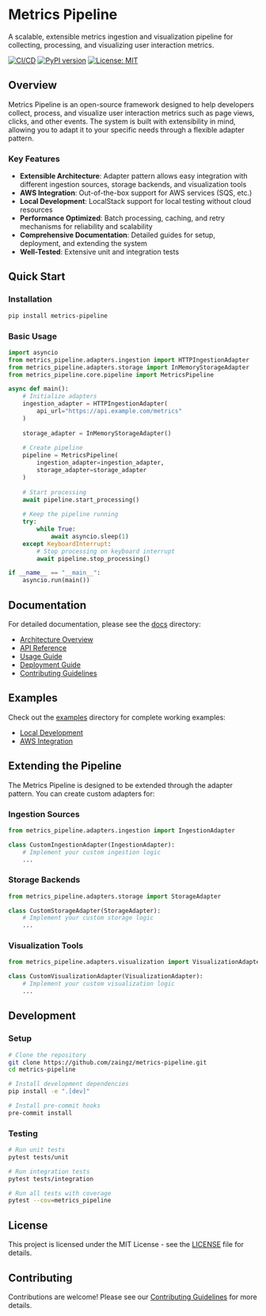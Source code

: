 # Metrics Pipeline

A scalable, extensible metrics ingestion and visualization pipeline for collecting, processing, and visualizing user interaction metrics.

[![CI/CD](https://github.com/zaingz/metrics-pipeline/actions/workflows/ci-cd.yml/badge.svg)](https://github.com/zaingz/metrics-pipeline/actions/workflows/ci-cd.yml)
[![PyPI version](https://badge.fury.io/py/metrics-pipeline.svg)](https://badge.fury.io/py/metrics-pipeline)
[![License: MIT](https://img.shields.io/badge/License-MIT-yellow.svg)](https://opensource.org/licenses/MIT)

## Overview

Metrics Pipeline is an open-source framework designed to help developers collect, process, and visualize user interaction metrics such as page views, clicks, and other events. The system is built with extensibility in mind, allowing you to adapt it to your specific needs through a flexible adapter pattern.

### Key Features

- **Extensible Architecture**: Adapter pattern allows easy integration with different ingestion sources, storage backends, and visualization tools
- **AWS Integration**: Out-of-the-box support for AWS services (SQS, etc.)
- **Local Development**: LocalStack support for local testing without cloud resources
- **Performance Optimized**: Batch processing, caching, and retry mechanisms for reliability and scalability
- **Comprehensive Documentation**: Detailed guides for setup, deployment, and extending the system
- **Well-Tested**: Extensive unit and integration tests

## Quick Start

### Installation

```bash
pip install metrics-pipeline
```

### Basic Usage

```python
import asyncio
from metrics_pipeline.adapters.ingestion import HTTPIngestionAdapter
from metrics_pipeline.adapters.storage import InMemoryStorageAdapter
from metrics_pipeline.core.pipeline import MetricsPipeline

async def main():
    # Initialize adapters
    ingestion_adapter = HTTPIngestionAdapter(
        api_url="https://api.example.com/metrics"
    )
    
    storage_adapter = InMemoryStorageAdapter()
    
    # Create pipeline
    pipeline = MetricsPipeline(
        ingestion_adapter=ingestion_adapter,
        storage_adapter=storage_adapter
    )
    
    # Start processing
    await pipeline.start_processing()
    
    # Keep the pipeline running
    try:
        while True:
            await asyncio.sleep(1)
    except KeyboardInterrupt:
        # Stop processing on keyboard interrupt
        await pipeline.stop_processing()

if __name__ == "__main__":
    asyncio.run(main())
```

## Documentation

For detailed documentation, please see the [docs](./docs) directory:

- [Architecture Overview](./docs/architecture/overview.md)
- [API Reference](./docs/api/reference.md)
- [Usage Guide](./docs/api/usage.md)
- [Deployment Guide](./docs/deployment/guide.md)
- [Contributing Guidelines](./docs/contributing/CONTRIBUTING.md)

## Examples

Check out the [examples](./examples) directory for complete working examples:

- [Local Development](./examples/local/local_pipeline_example.py)
- [AWS Integration](./examples/aws/aws_pipeline_example.py)

## Extending the Pipeline

The Metrics Pipeline is designed to be extended through the adapter pattern. You can create custom adapters for:

### Ingestion Sources

```python
from metrics_pipeline.adapters.ingestion import IngestionAdapter

class CustomIngestionAdapter(IngestionAdapter):
    # Implement your custom ingestion logic
    ...
```

### Storage Backends

```python
from metrics_pipeline.adapters.storage import StorageAdapter

class CustomStorageAdapter(StorageAdapter):
    # Implement your custom storage logic
    ...
```

### Visualization Tools

```python
from metrics_pipeline.adapters.visualization import VisualizationAdapter

class CustomVisualizationAdapter(VisualizationAdapter):
    # Implement your custom visualization logic
    ...
```

## Development

### Setup

```bash
# Clone the repository
git clone https://github.com/zaingz/metrics-pipeline.git
cd metrics-pipeline

# Install development dependencies
pip install -e ".[dev]"

# Install pre-commit hooks
pre-commit install
```

### Testing

```bash
# Run unit tests
pytest tests/unit

# Run integration tests
pytest tests/integration

# Run all tests with coverage
pytest --cov=metrics_pipeline
```

## License

This project is licensed under the MIT License - see the [LICENSE](LICENSE) file for details.

## Contributing

Contributions are welcome! Please see our [Contributing Guidelines](./docs/contributing/CONTRIBUTING.md) for more details.
